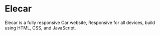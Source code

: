 # Elecar
Elecar is a fully responsive Car website, Responsive for all devices, build using HTML, CSS, and JavaScript.
